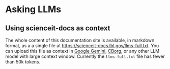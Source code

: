 # Asking LLMs

## **Using scienceit-docs as context**

The whole content of this documentation site is available, in markdown format, as a a single file at <https://scienceit-docs.lbl.gov/llms-full.txt>. You can upload this file as context in [Google Gemini](https://gemini.google.com), [CBorg](https://chat.cborg.lbl.gov), or any other LLM model with large context window. Currently the `llms-full.txt` file has fewer than 50k tokens.
